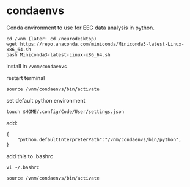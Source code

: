 # condaenvs
Conda environment to use for EEG data analysis in python. 

```
cd /vnm (later: cd /neurodesktop)
wget https://repo.anaconda.com/miniconda/Miniconda3-latest-Linux-x86_64.sh
bash Miniconda3-latest-Linux-x86_64.sh 

```
install in `/vnm/condaenvs`

restart terminal

```
source /vnm/condaenvs/bin/activate 
```

set default python environment
```
touch $HOME/.config/Code/User/settings.json
```

add:
```
{
    "python.defaultInterpreterPath":"/vnm/condaenvs/bin/python",
}
```

add this to .bashrc
``` 
vi ~/.bashrc
```

```
source /vnm/condaenvs/bin/activate 
```
